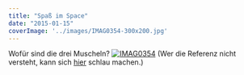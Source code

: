 ```yaml
---
title: "Spaß im Space"
date: "2015-01-15"
coverImage: '../images/IMAG0354-300x200.jpg'
---
```


Wofür sind die drei Muscheln? [![IMAG0354](../images/IMAG0354-300x200.jpg)](https://hackzogtum-coburg.de/wp-content/uploads/2015/01/IMAG0354.jpg) (Wer die Referenz nicht versteht, kann sich [hier](https://www.youtube.com/watch?v=vqZ3it6X9u8) schlau machen.)
